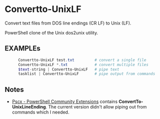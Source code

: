 # Convertto-UnixLF

Convert text files from DOS line endings (CR LF) to Unix (LF).

PowerShell clone of the Unix dos2unix utility.

## EXAMPLEs

```powershell
      Convertto-UnixLF test.txt         # convert a single file
      Convertto-UnixLF *.txt            # convert multiple files
      $text-string | Convertto-UnixLF   # pipe text
      tasklist | Convertto-UnixLF       # pipe output from commands
```

## Notes

* [Pscx - PowerShell Community Extensions](https://github.com/Pscx/Pscx) contains **ConvertTo-UnixLineEnding**.  The current version didn't allow piping out from commands which I needed.